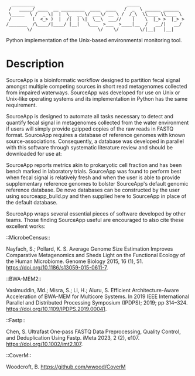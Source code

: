       _________                                   _____                 
     /   _____/ ____  __ _________  ____  ____   /  _  \ ______ ______  
     \_____  \ /  _ \|  |  \_  __ \/ ___\/ __ \ /  /_\  \\____ \\____ \ 
     /        (  <_> )  |  /|  | \|  \__\  ___//    |    \  |_> >  |_> >
    /_______  /\____/|____/ |__|   \___  >___  >____|__  /   __/|   __/ 
            \/                         \/    \/        \/|__|   |__|    

Python implementation of the Unix-based environmental monitoring tool.

# Description 
SourceApp is a bioinformatic workflow designed to partition fecal signal amongst
multiple competing sources in short read metagenomes collected from impaired 
waterways. SourceApp was developed for use on Unix or Unix-like operating systems
and its implementation in Python has the same requirement.

SourceApp is designed to automate all tasks necessary to detect and quantify fecal
signal in metagenomes collected from the water environment if users will simply 
provide gzipped copies of the raw reads in FASTQ format. SourceApp requires a
database of reference genomes with known source-associations. Consequently,
a database was developed in parallel with this software through systematic 
literature review and should be downloaded for use at: <URL>

SourceApp reports metrics akin to prokaryotic cell fraction and has been bench
marked in laboratory trials. SourceApp was found to perform best when fecal signal 
is relatively fresh and when the user is able to provide supplementary reference 
genomes to bolster SourceApp's default genomic reference database. De novo 
databases can be constructed by the user using sourceapp_build.py and then 
supplied here to SourceApp in place of the default database. 

SourceApp wraps several essential pieces of software developed by other teams. 
Those finding SourceApp useful are encouraged to also cite these excellent works:
    
::MicrobeCensus::

Nayfach, S.; Pollard, K. S. Average Genome Size Estimation Improves Comparative Metagenomics and Sheds Light on the Functional Ecology of the Human Microbiome. Genome Biology 2015, 16 (1), 51. https://doi.org/10.1186/s13059-015-0611-7.

::BWA-MEM2::

Vasimuddin, Md.; Misra, S.; Li, H.; Aluru, S. Efficient Architecture-Aware Acceleration of BWA-MEM for Multicore Systems. In 2019 IEEE International Parallel and Distributed Processing Symposium (IPDPS); 2019; pp 314–324. https://doi.org/10.1109/IPDPS.2019.00041.

::Fastp::

Chen, S. Ultrafast One‐pass FASTQ Data Preprocessing, Quality Control, and Deduplication Using Fastp. iMeta 2023, 2 (2), e107. https://doi.org/10.1002/imt2.107.

::CoverM::

Woodcroft, B. https://github.com/wwood/CoverM

